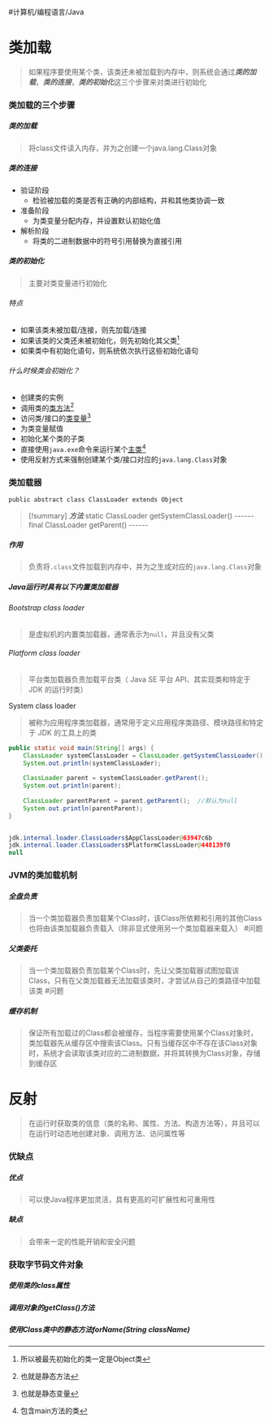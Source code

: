 #计算机/编程语言/Java 
# 类加载
>如果程序要使用某个类，该类还未被加载到内存中，则系统会通过***类的加载***，***类的连接***，***类的初始化***这三个步骤来对类进行初始化
### 类加载的三个步骤
##### 类的加载
>将class文件读入内存，并为之创建一个java.lang.Class对象
##### 类的连接
- 验证阶段
	- 检验被加载的类是否有正确的内部结构，并和其他类协调一致
- 准备阶段
	- 为类变量分配内存，并设置默认初始化值
- 解析阶段
	- 将类的二进制数据中的符号引用替换为直接引用
##### 类的初始化
>主要对类变量进行初始化
###### 特点
- 如果该类未被加载/连接，则先加载/连接
- 如果该类的父类还未被初始化，则先初始化其父类[^1]
- 如果类中有初始化语句，则系统依次执行这些初始化语句
###### 什么时候类会初始化？
- 创建类的实例
- 调用类的<u>类方法</u>[^2]
- 访问类/接口的<u>类变量</u>[^3]
- 为类变量赋值
- 初始化某个类的子类
- 直接使用`java.exe`命令来运行某个<u>主类</u>[^4]
- 使用反射方式来强制创建某个类/接口对应的`java.lang.Class`对象

[^1]:所以被最先初始化的类一定是Object类
[^2]:也就是静态方法
[^3]:也就是静态变量
[^4]:包含main方法的类

### 类加载器
```
public abstract class ClassLoader extends Object
```

>[!summary] ***方法***
>static ClassLoader getSystemClassLoader()  ------
>final ClassLoader getParent()  ------
##### 作用
>负责将`.class`文件加载到内存中，并为之生成对应的`java.lang.Class`对象
##### Java运行时具有以下内置类加载器
###### Bootstrap class loader
>是虚拟机的内置类加载器，通常表示为`null`，并且没有父类
###### Platform class loader
>平台类加载器负责加载平台类（ Java SE 平台 API、其实现类和特定于 JDK 的运行时类）

System class loader
>被称为应用程序类加载器，通常用于定义应用程序类路径、模块路径和特定于 JDK 的工具上的类

```java
public static void main(String[] args) {  
    ClassLoader systemClassLoader = ClassLoader.getSystemClassLoader();  
    System.out.println(systemClassLoader);  
  
    ClassLoader parent = systemClassLoader.getParent();  
    System.out.println(parent);  
  
    ClassLoader parentParent = parent.getParent();  //默认为null
    System.out.println(parentParent);  
}


jdk.internal.loader.ClassLoaders$AppClassLoader@63947c6b
jdk.internal.loader.ClassLoaders$PlatformClassLoader@448139f0
null
```

### JVM的类加载机制
##### 全盘负责
>当一个类加载器负责加载某个Class时，该Class所依赖和引用的其他Class也将由该类加载器负责载入（除非显式使用另一个类加载器来载入）                 #问题 

##### 父类委托
>当一个类加载器负责加载某个Class时，先让父类加载器试图加载该Class，只有在父类加载器无法加载该类时，才尝试从自己的类路径中加载该类            #问题 

##### 缓存机制
>保证所有加载过的Class都会被缓存，当程序需要使用某个Class对象时，类加载器先从缓存区中搜索该Class。只有当缓存区中不存在该Class对象时，系统才会读取该类对应的二进制数据，并将其转换为Class对象，存储到缓存区


# 反射
>在运行时获取类的信息（类的名称、属性、方法、构造方法等），并且可以在运行时动态地创建对象、调用方法、访问属性等

### 优缺点
##### 优点
>可以使Java程序更加灵活，具有更高的可扩展性和可重用性

##### 缺点
>会带来一定的性能开销和安全问题

### 获取字节码文件对象
##### 使用类的class属性


##### 调用对象的getClass()方法


##### 使用Class类中的静态方法forName(String className)
































